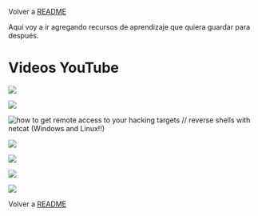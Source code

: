 Volver a [README](../README.md)

Aquí voy a ir agregando recursos de aprendizaje que quiera guardar para después.

# Videos YouTube

![](https://www.youtube.com/watch?v=uTAaFExLgwQ)

![](https://www.youtube.com/watch?v=8lR27r8Y_ik)

![how to get remote access to your hacking targets // reverse shells with netcat (Windows and Linux!!)](https://www.youtube.com/watch?v=bXCeFPNWjsM)


![](https://www.youtube.com/watch?v=K7y_-JtpZ7I)

![](https://www.youtube.com/watch?v=QynUOJanNqo)



![](https://www.youtube.com/watch?v=cx6Xs3F_1Uc)

![](https://www.youtube.com/watch?v=QdHvS0D1zAI)







Volver a [README](../README.md)